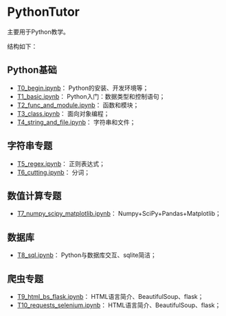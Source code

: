 # PythonTutor

主要用于Python教学。

结构如下：

## Python基础

* [T0_begin.ipynb](T0_begin.ipynb)： Python的安装、开发环境等；
* [T1_basic.ipynb](T1_basic.ipynb)： Python入门：数据类型和控制语句；
* [T2_func_and_module.ipynb](T2_func_and_module.ipynb)： 函数和模块；
* [T3_class.ipynb](T3_class.ipynb)： 面向对象编程；
* [T4_string_and_file.ipynb](T4_string_and_file.ipynb)： 字符串和文件；

## 字符串专题

* [T5_regex.ipynb](T5_regex.ipynb)： 正则表达式；
* [T6_cutting.ipynb](T6_cutting.ipynb)： 分词；

## 数值计算专题

* [T7_numpy_scipy_matplotlib.ipynb](T7_numpy_scipy_matplotlib.ipynb)： Numpy+SciPy+Pandas+Matplotlib；

## 数据库

* [T8_sql.ipynb](T8_sql.ipynb)： Python与数据库交互、sqlite简洁；

## 爬虫专题

* [T9_html_bs_flask.ipynb](T9_html_flask.ipynb)： HTML语言简介、BeautifulSoup、flask；
* [T10_requests_selenium.ipynb](T10_requests_selenium.ipynb)： HTML语言简介、BeautifulSoup、flask；
